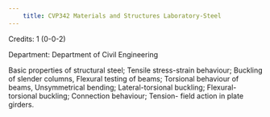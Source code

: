 ```yaml
---
    title: CVP342 Materials and Structures Laboratory-Steel
---
```

Credits: 1 (0-0-2)

Department: Department of Civil Engineering

Basic properties of structural steel; Tensile stress-strain behaviour; Buckling of slender columns, Flexural testing of beams; Torsional behaviour of beams, Unsymmetrical bending; Lateral-torsional buckling; Flexural-torsional buckling; Connection behaviour; Tension- field action in plate girders.